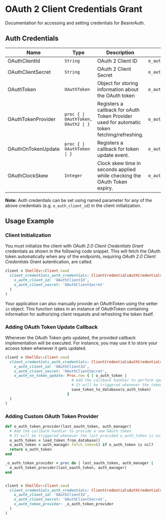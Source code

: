 
# OAuth 2 Client Credentials Grant



Documentation for accessing and setting credentials for BearerAuth.

## Auth Credentials

| Name | Type | Description | Getter |
|  --- | --- | --- | --- |
| OAuthClientId | `String` | OAuth 2 Client ID | `o_auth_client_id` |
| OAuthClientSecret | `String` | OAuth 2 Client Secret | `o_auth_client_secret` |
| OAuthToken | `OAuthToken` | Object for storing information about the OAuth token | `o_auth_token` |
| OAuthTokenProvider | `proc { \| OAuthToken, OAuth2 \| }` | Registers a callback for oAuth Token Provider used for automatic token fetching/refreshing. | `o_auth_token_provider` |
| OAuthOnTokenUpdate | `proc { \| OAuthToken \| }` | Registers a callback for token update event. | `o_auth_on_token_update` |
| OAuthClockSkew | `Integer` | Clock skew time in seconds applied while checking the OAuth Token expiry. | `o_auth_clock_skew` |



**Note:** Auth credentials can be set using named parameter for any of the above credentials (e.g. `o_auth_client_id`) in the client initialization.

## Usage Example

### Client Initialization

You must initialize the client with *OAuth 2.0 Client Credentials Grant* credentials as shown in the following code snippet. This will fetch the OAuth token automatically when any of the endpoints, requiring *OAuth 2.0 Client Credentials Grant* autentication, are called.

```ruby
client = ShellEv::Client.new(
  client_credentials_auth_credentials: ClientCredentialsAuthCredentials.new(
    o_auth_client_id: 'OAuthClientId',
    o_auth_client_secret: 'OAuthClientSecret'
  )
)
```



Your application can also manually provide an OAuthToken using the setter `in` object. This function takes in an instance of OAuthToken containing information for authorizing client requests and refreshing the token itself.

### Adding OAuth Token Update Callback

Whenever the OAuth Token gets updated, the provided callback implementation will be executed. For instance, you may use it to store your access token whenever it gets updated.

```ruby
client = ShellEv::Client.new(
  client_credentials_auth_credentials: ClientCredentialsAuthCredentials.new(
    o_auth_client_id: 'OAuthClientId',
    o_auth_client_secret: 'OAuthClientSecret',
    o_auth_on_token_update: Proc.new { | o_auth_token | 
                              # Add the callback handler to perform operations like save to DB or file etc.
                              # It will be triggered whenever the token gets updated
                              save_token_to_database(o_auth_token)
                            }
  )
)
```

### Adding Custom OAuth Token Provider



```ruby
def o_auth_token_provider(last_oauth_token, auth_manager)
  # Add the callback handler to provide a new OAuth token
  # It will be triggered whenever the last provided o_auth_token is null or expired
  o_auth_token = load_token_from_database()
  o_auth_token = auth_manager.fetch_token() if o_auth_token is nil?
  return o_auth_token
end

_o_auth_token_provider = proc do | last_oauth_token, auth_manager |
  o_auth_token_provider(last_oauth_token, auth_manager)
end


client = ShellEv::Client.new(
  client_credentials_auth_credentials: ClientCredentialsAuthCredentials.new(
    o_auth_client_id: 'OAuthClientId',
    o_auth_client_secret: 'OAuthClientSecret',
    o_auth_token_provider: _o_auth_token_provider
  )
)
```


